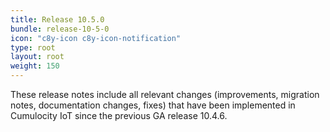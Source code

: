```yaml
---
title: Release 10.5.0
bundle: release-10-5-0
icon: "c8y-icon c8y-icon-notification"
type: root
layout: root
weight: 150
---
```

These release notes include all relevant changes (improvements, migration notes, documentation changes, fixes) that have been implemented in Cumulocity IoT since the previous GA release 10.4.6.